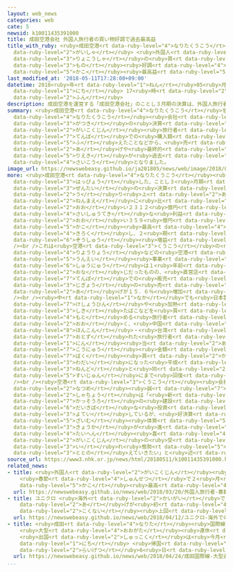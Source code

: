 ```yaml
---
layout: web_news
categories: web
cate: 5
newsid: k10011435391000
title: 成田空港会社 外国人旅行者の買い物好調で過去最高益
title_with_ruby: <ruby>成田空港<rt data-ruby-level="4">なりたくうこう</rt></ruby><ruby>会社<rt
  data-ruby-level="2">がいしゃ</rt></ruby> <ruby>外国人<rt data-ruby-level="2">がいこくじん</rt></ruby><ruby>旅行者<rt
  data-ruby-level="3">りょこうしゃ</rt></ruby>の<ruby>買<rt data-ruby-level="3">か</rt></ruby>い<ruby>物<rt
  data-ruby-level="3">もの</rt></ruby><ruby>好調<rt data-ruby-level="4">こうちょう</rt></ruby>で<ruby>過去<rt
  data-ruby-level="5">かこ</rt></ruby><ruby>最高益<rt data-ruby-level="5">さいこうえき</rt></ruby>
last_modified_at: '2018-05-11T17:28:00+09:00'
datetime: 2018<ruby>年<rt data-ruby-level="1">ねん</rt></ruby>05<ruby>月<rt data-ruby-level="1">がつ</rt></ruby>11<ruby>日<rt
  data-ruby-level="1">にち</rt></ruby> 17<ruby>時<rt data-ruby-level="2">じ</rt></ruby>28<ruby>分<rt
  data-ruby-level="2">ふん</rt></ruby>
description: 成田空港を運営する「成田空港会社」のことし３月期の決算は、外国人旅行者の店舗での購入額が増えたことなどから、売り上げや最終的な利益が過去最高となりました。
summary: <ruby>成田空港<rt data-ruby-level="4">なりたくうこう</rt></ruby>を<ruby>運営<rt data-ruby-level="5">うんえい</rt></ruby>する「<ruby>成田空港<rt
  data-ruby-level="4">なりたくうこう</rt></ruby><ruby>会社<rt data-ruby-level="2">がいしゃ</rt></ruby>」のことし３<ruby>月期<rt
  data-ruby-level="3">がつき</rt></ruby>の<ruby>決算<rt data-ruby-level="3">けっさん</rt></ruby>は、<ruby>外国人<rt
  data-ruby-level="2">がいこくじん</rt></ruby><ruby>旅行者<rt data-ruby-level="3">りょこうしゃ</rt></ruby>の<ruby>店舗<rt
  data-ruby-level="7">てんぽ</rt></ruby>での<ruby>購入額<rt data-ruby-level="7">こうにゅうがく</rt></ruby>が<ruby>増<rt
  data-ruby-level="5">ふ</rt></ruby>えたことなどから、<ruby>売<rt data-ruby-level="2">う</rt></ruby>り<ruby>上<rt
  data-ruby-level="2">あ</rt></ruby>げや<ruby>最終的<rt data-ruby-level="4">さいしゅうてき</rt></ruby>な<ruby>利益<rt
  data-ruby-level="5">りえき</rt></ruby>が<ruby>過去<rt data-ruby-level="5">かこ</rt></ruby><ruby>最高<rt
  data-ruby-level="4">さいこう</rt></ruby>となりました。
image_url: https://newswebeasy.github.io/ja201805/news/web/image/2018/05/11/K10011435391_1805111802_1805111803_01_02.jpg
more: <ruby>成田空港<rt data-ruby-level="4">なりたくうこう</rt></ruby><ruby>会社<rt data-ruby-level="2">かいしゃ</rt></ruby>が<ruby>発表<rt
  data-ruby-level="3">はっぴょう</rt></ruby>した、ことし３<ruby>月期<rt data-ruby-level="3">がつき</rt></ruby>のグループ<ruby>全体<rt
  data-ruby-level="3">ぜんたい</rt></ruby>の<ruby>決算<rt data-ruby-level="3">けっさん</rt></ruby>によりますと、<ruby>売<rt
  data-ruby-level="2">う</rt></ruby>り<ruby>上<rt data-ruby-level="2">あ</rt></ruby>げは１<ruby>年前<rt
  data-ruby-level="2">ねんまえ</rt></ruby>に<ruby>比<rt data-ruby-level="5">くら</rt></ruby>べて６．４％<ruby>多<rt
  data-ruby-level="2">おお</rt></ruby>い２３１２<ruby>億円<rt data-ruby-level="4">おくえん</rt></ruby>、<ruby>最終的<rt
  data-ruby-level="4">さいしゅうてき</rt></ruby>な<ruby>利益<rt data-ruby-level="5">りえき</rt></ruby>は４１．７％<ruby>多<rt
  data-ruby-level="2">おお</rt></ruby>い３５９<ruby>億円<rt data-ruby-level="4">おくえん</rt></ruby>で、いずれも<ruby>過去<rt
  data-ruby-level="5">かこ</rt></ruby><ruby>最高<rt data-ruby-level="4">さいこう</rt></ruby>を<ruby>記録<rt
  data-ruby-level="4">きろく</rt></ruby>し、２<ruby>期<rt data-ruby-level="3">き</rt></ruby>ぶりの<ruby>増収<rt
  data-ruby-level="6">ぞうしゅう</rt></ruby><ruby>増益<rt data-ruby-level="5">ぞうえき</rt></ruby>となりました。<br
  /><br />これは<ruby>空港<rt data-ruby-level="3">くうこう</rt></ruby>の<ruby>施設<rt data-ruby-level="7">しせつ</rt></ruby><ruby>利用料<rt
  data-ruby-level="4">りようりょう</rt></ruby>などの<ruby>空港<rt data-ruby-level="3">くうこう</rt></ruby><ruby>運営<rt
  data-ruby-level="5">うんえい</rt></ruby><ruby>事業<rt data-ruby-level="3">じぎょう</rt></ruby>の<ruby>収入<rt
  data-ruby-level="6">しゅうにゅう</rt></ruby>は１<ruby>年前<rt data-ruby-level="2">ねんまえ</rt></ruby>とほぼ<ruby>同<rt
  data-ruby-level="2">おな</rt></ruby>じだったものの、<ruby>直営店<rt data-ruby-level="5">ちょくえいてん</rt></ruby>などの<ruby>店舗<rt
  data-ruby-level="7">てんぽ</rt></ruby>での<ruby>販売<rt data-ruby-level="7">はんばい</rt></ruby><ruby>事業<rt
  data-ruby-level="3">じぎょう</rt></ruby>の<ruby>売<rt data-ruby-level="2">う</rt></ruby>り<ruby>上<rt
  data-ruby-level="2">あ</rt></ruby>げが１５．６％<ruby>増加<rt data-ruby-level="5">ぞうか</rt></ruby>したことなどによるものです。<br
  /><br /><ruby>中<rt data-ruby-level="1">なか</rt></ruby>でも<ruby>日本製<rt data-ruby-level="5">にほんせい</rt></ruby>の<ruby>化粧品<rt
  data-ruby-level="7">けしょうひん</rt></ruby>や<ruby>加熱<rt data-ruby-level="4">かねつ</rt></ruby><ruby>式<rt
  data-ruby-level="3">しき</rt></ruby>たばこなどを<ruby>買<rt data-ruby-level="4">か</rt></ruby>い<ruby>求<rt
  data-ruby-level="4">もと</rt></ruby>める<ruby>旅行者<rt data-ruby-level="3">りょこうしゃ</rt></ruby>が<ruby>多<rt
  data-ruby-level="2">おお</rt></ruby>く、<ruby>中国<rt data-ruby-level="2">ちゅうごく</rt></ruby>・<ruby>香港<rt
  data-ruby-level="8">ほんこん</rt></ruby>・<ruby>台湾<rt data-ruby-level="7">たいわん</rt></ruby>から<ruby>訪<rt
  data-ruby-level="7">おとず</rt></ruby>れた<ruby>旅行者<rt data-ruby-level="3">りょこうしゃ</rt></ruby>の１<ruby>人<rt
  data-ruby-level="1">にん</rt></ruby><ruby>当<rt data-ruby-level="2">あ</rt></ruby>たりの<ruby>購入<rt
  data-ruby-level="7">こうにゅう</rt></ruby><ruby>金額<rt data-ruby-level="5">きんがく</rt></ruby>は、いわゆる「<ruby>爆<rt
  data-ruby-level="7">ばく</rt></ruby><ruby>買<rt data-ruby-level="2">か</rt></ruby>い」が<ruby>話題<rt
  data-ruby-level="3">わだい</rt></ruby>になった<ruby>平成<rt data-ruby-level="4">へいせい</rt></ruby>２７<ruby>年度<rt
  data-ruby-level="3">ねんど</rt></ruby>と<ruby>同<rt data-ruby-level="2">おな</rt></ruby>じ<ruby>水準<rt
  data-ruby-level="5">すいじゅん</rt></ruby>にまで<ruby>回復<rt data-ruby-level="5">かいふく</rt></ruby>したということです。<br
  /><br /><ruby>空港<rt data-ruby-level="3">くうこう</rt></ruby><ruby>会社<rt data-ruby-level="2">がいしゃ</rt></ruby>の<ruby>夏目<rt
  data-ruby-level="2">なつめ</rt></ruby><ruby>誠<rt data-ruby-level="7">まこと</rt></ruby><ruby>社長<rt
  data-ruby-level="2">しゃちょう</rt></ruby>は「<ruby>新<rt data-ruby-level="2">あら</rt></ruby>たな<ruby>滑走路<rt
  data-ruby-level="7">かっそうろ</rt></ruby>の<ruby>建設<rt data-ruby-level="5">けんせつ</rt></ruby>など、<ruby>大規模<rt
  data-ruby-level="6">だいきぼ</rt></ruby>な<ruby>投資<rt data-ruby-level="5">とうし</rt></ruby>を<ruby>予定<rt
  data-ruby-level="3">よてい</rt></ruby>しているが、<ruby>好決算<rt data-ruby-level="4">こうけっさん</rt></ruby>で<ruby>財務<rt
  data-ruby-level="5">ざいむ</rt></ruby><ruby>体質<rt data-ruby-level="5">たいしつ</rt></ruby>の<ruby>強化<rt
  data-ruby-level="3">きょうか</rt></ruby>が<ruby>進<rt data-ruby-level="3">すす</rt></ruby>んだことは<ruby>大変<rt
  data-ruby-level="4">たいへん</rt></ruby><ruby>喜<rt data-ruby-level="4">よろこ</rt></ruby>ばしい。<ruby>外国人<rt
  data-ruby-level="2">がいこくじん</rt></ruby>の<ruby>受<rt data-ruby-level="3">う</rt></ruby>け<ruby>入<rt
  data-ruby-level="3">い</rt></ruby>れ<ruby>態勢<rt data-ruby-level="5">たいせい</rt></ruby>をさらに<ruby>整<rt
  data-ruby-level="3">ととの</rt></ruby>えていきたい」と<ruby>述<rt data-ruby-level="5">の</rt></ruby>べました。
source_url: https://www3.nhk.or.jp/news/html/20180511/k10011435391000.html
related_news:
- title: <ruby>外国人<rt data-ruby-level="2">がいこくじん</rt></ruby><ruby>旅行者<rt data-ruby-level="3">りょこうしゃ</rt></ruby>
    <ruby>春節<rt data-ruby-level="4">しゅんせつ</rt></ruby>で２<ruby>月<rt data-ruby-level="1">がつ</rt></ruby>としては<ruby>過去<rt
    data-ruby-level="5">かこ</rt></ruby><ruby>最高<rt data-ruby-level="4">さいこう</rt></ruby>に
  url: https://newswebeasy.github.io/news/web/2018/03/20/外国人旅行者-春節で2月としては過去最高に
- title: ユニクロ <ruby>海外<rt data-ruby-level="2">かいがい</rt></ruby>での<ruby>売<rt data-ruby-level="2">う</rt></ruby>り<ruby>上<rt
    data-ruby-level="2">あ</rt></ruby>げが<ruby>初<rt data-ruby-level="4">はじ</rt></ruby>めて<ruby>国内<rt
    data-ruby-level="2">こくない</rt></ruby><ruby>上回<rt data-ruby-level="2">うわまわ</rt></ruby>る
  url: https://newswebeasy.github.io/news/web/2018/04/12/ユニクロ-海外での売り上げが初めて国内上回る
- title: <ruby>成田<rt data-ruby-level="4">なりた</rt></ruby><ruby>国際線<rt data-ruby-level="5">こくさいせん</rt></ruby>
    <ruby>大型<rt data-ruby-level="4">おおがた</rt></ruby><ruby>連休<rt data-ruby-level="4">れんきゅう</rt></ruby>ピーク
    <ruby>出国<rt data-ruby-level="2">しゅっこく</rt></ruby>は<ruby>今月<rt data-ruby-level="2">こんげつ</rt></ruby>28<ruby>日<rt
    data-ruby-level="1">にち</rt></ruby> <ruby>帰国<rt data-ruby-level="2">きこく</rt></ruby>は<ruby>来月<rt
    data-ruby-level="2">らいげつ</rt></ruby>6<ruby>日<rt data-ruby-level="1">にち</rt></ruby>
  url: https://newswebeasy.github.io/news/web/2018/04/24/成田国際線-大型連休ピーク-出国は今月28日-帰国は来月6日
...
```

